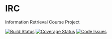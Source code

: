 # IRC
Information Retrieval Course Project

[![Build Status](https://travis-ci.org/lonelyandrew/IRC.svg?branch=master)](https://travis-ci.org/lonelyandrew/IRC)
[![Coverage Status](https://coveralls.io/repos/github/lonelyandrew/IRC/badge.svg?branch=master)](https://coveralls.io/github/lonelyandrew/IRC?branch=master)
[![Code Issues](https://www.quantifiedcode.com/api/v1/project/df7684fa88d3490993f9404e5d8713a6/badge.svg)](https://www.quantifiedcode.com/app/project/df7684fa88d3490993f9404e5d8713a6)

